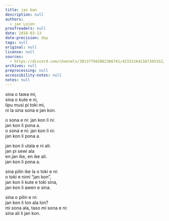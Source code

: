```yaml
---
title: jan kon
description: null
authors:
  - jan Lojen
proofreaders: null
date: 2018-03-13
date-precision: day
tags: null
original: null
license: null
sources:
  - https://discord.com/channels/301377942062366741/423151642167345152/423154399121244170
archives: null
preprocessing: null
accessibility-notes: null
notes: null
---
```


sina o tawa mi,  \
sina o kute e ni,  \
lipu musi pi toki mi,  \
ni la sina sona e jan kon.

o sona e ni: jan kon li ni:  \
jan kon li pona a.  \
o sona e ni: jan kon li ni:  \
jan kon li pona a.

jan kon li utala e ni ali:  \
jan pi sewi ala  \
en jan ike, en ike ali.  \
jan kon li pona a.

sina pilin ike la o toki e ni:  \
o toki e nimi “jan kon”,  \
jan kon li kute e toki sina,  \
jan kon li awen e sina.

sina o pilin e ni:  \
jan kon li lon ala lon?  \
mi sona ala, taso mi sona e ni:  \
sina ali li jan kon.
